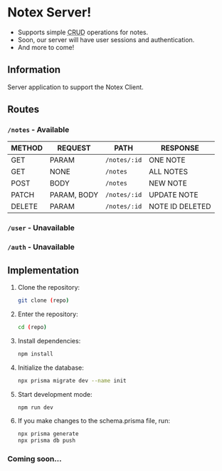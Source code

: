 # Notex Server!

- Supports simple <abbr title="Create, Read, Update & Delete">CRUD</abbr> operations for notes.
- Soon, our server will have user sessions and authentication.
- And more to come!

## Information

Server application to support the Notex Client.

## Routes

### `/notes` - Available

| METHOD | REQUEST     | PATH         | RESPONSE        |
| ------ | ----------- | ------------ | --------------- |
| GET    | PARAM       | `/notes/:id` | ONE NOTE        |
| GET    | NONE        | `/notes`     | ALL NOTES       |
| POST   | BODY        | `/notes`     | NEW NOTE        |
| PATCH  | PARAM, BODY | `/notes/:id` | UPDATE NOTE     |
| DELETE | PARAM       | `/notes/:id` | NOTE ID DELETED |

### `/user` - Unavailable

### `/auth` - Unavailable

## Implementation

1. Clone the repository:
   ```bash
   git clone (repo)
   ```
2. Enter the repository:
   ```bash
   cd (repo)
   ```
3. Install dependencies:
   ```bash
   npm install
   ```
4. Initialize the database:
   ```bash
   npx prisma migrate dev --name init
   ```
5. Start development mode:
   ```bash
   npm run dev
   ```
6. If you make changes to the schema.prisma file, run:
   ```bash
   npx prisma generate
   npx prisma db push
   ```

### Coming soon...
